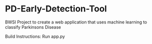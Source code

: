 # PD-Early-Detection-Tool
BWSI Project to create a web application that uses machine learning to classify Parkinsons Disease

Build Instructions: Run app.py
